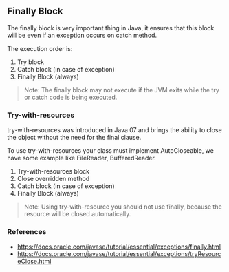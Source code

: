 ## Finally Block

The finally block is very important thing in Java, it ensures that this block will be even if an exception occurs on catch method.

The execution order is:

1. Try block
2. Catch block (in case of exception)
3. Finally Block (always)

> Note: The finally block may not execute if the JVM exits while the try or catch code is being executed.

### Try-with-resources

try-with-resources was introduced in Java 07 and brings the ability to close the object without the need for the final clause.

To use try-with-resources your class must implement AutoCloseable, we have some example like FileReader, BufferedReader.

1. Try-with-resources block
2. Close overridden method
3. Catch block (in case of exception)
4. Finally Block (always)

> Note: Using try-with-resource you should not use finally, because the resource will be closed automatically.

### References

* https://docs.oracle.com/javase/tutorial/essential/exceptions/finally.html
* https://docs.oracle.com/javase/tutorial/essential/exceptions/tryResourceClose.html